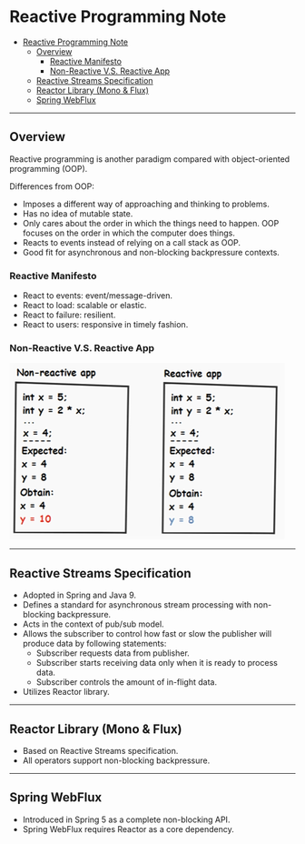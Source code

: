 # Reactive Programming Note

- [Reactive Programming Note](#reactive-programming-note)
  - [Overview](#overview)
    - [Reactive Manifesto](#reactive-manifesto)
    - [Non-Reactive V.S. Reactive App](#non-reactive-vs-reactive-app)
  - [Reactive Streams Specification](#reactive-streams-specification)
  - [Reactor Library (Mono & Flux)](#reactor-library-mono--flux)
  - [Spring WebFlux](#spring-webflux)

---

## Overview

Reactive programming is another paradigm compared with object-oriented programming (OOP).

Differences from OOP: 

- Imposes a different way of approaching and thinking to problems.
- Has no idea of mutable state. 
- Only cares about the order in which the things need to happen. OOP focuses on the order in which the computer does things.
- Reacts to events instead of relying on a call stack as OOP. 
- Good fit for asynchronous and non-blocking backpressure contexts. 

### Reactive Manifesto 

- React to events: event/message-driven.
- React to load: scalable or elastic.
- React to failure: resilient.
- React to users: responsive in timely fashion.

### Non-Reactive V.S. Reactive App

![non-reactive-vs-reactive-app.png](img/non-reactive-vs-reactive-app.png)

---

## Reactive Streams Specification

- Adopted in Spring and Java 9.
- Defines a standard for asynchronous stream processing with non-blocking backpressure. 
- Acts in the context of pub/sub model. 
- Allows the subscriber to control how fast or slow the publisher will produce data by following statements: 
  - Subscriber requests data from publisher. 
  - Subscriber starts receiving data only when it is ready to process data.
  - Subscriber controls the amount of in-flight data. 
- Utilizes Reactor library.

---

## Reactor Library (Mono & Flux)

- Based on Reactive Streams specification.
- All operators support non-blocking backpressure.

---

## Spring WebFlux

- Introduced in Spring 5 as a complete non-blocking API.
- Spring WebFlux requires Reactor as a core dependency.